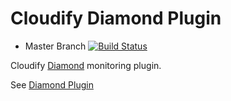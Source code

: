 # Cloudify Diamond Plugin

* Master Branch [![Build Status](https://travis-ci.org/cloudify-cosmo/cloudify-diamond-plugin.svg?branch=master)](https://travis-ci.org/cloudify-cosmo/cloudify-diamond-plugin)

Cloudify [Diamond](https://github.com/BrightcoveOS/Diamond) monitoring plugin.

See [Diamond Plugin](http://getcloudify.org/guide/3.1/plugin-diamond.html)

